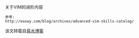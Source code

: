 关于VIM的进阶内容

```
参考: 
http://easwy.com/blog/archives/advanced-vim-skills-catalog/
```

该文转载自[易水博客](http://easwy.com/blog/)